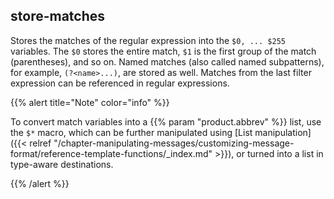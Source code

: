 ---
---
<!-- DISCLAIMER: This file is based on the syslog-ng Open Source Edition documentation https://github.com/balabit/syslog-ng-ose-guides/commit/2f4a52ee61d1ea9ad27cb4f3168b95408fddfdf2 and is used under the terms of The syslog-ng Open Source Edition Documentation License. The file has been modified by Axoflow. -->

## store-matches

Stores the matches of the regular expression into the `$0, ... $255` variables. The `$0` stores the entire match, `$1` is the first group of the match (parentheses), and so on. Named matches (also called named subpatterns), for example, `(?<name>...)`, are stored as well. Matches from the last filter expression can be referenced in regular expressions.


{{% alert title="Note" color="info" %}}

To convert match variables into a {{% param "product.abbrev" %}} list, use the `$*` macro, which can be further manipulated using [List manipulation]({{< relref "/chapter-manipulating-messages/customizing-message-format/reference-template-functions/_index.md" >}}), or turned into a list in type-aware destinations.

{{% /alert %}}
